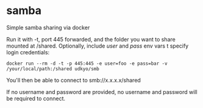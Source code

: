 # samba
Simple samba sharing via docker

Run it with -t, port 445 forwarded, and the folder you want to share mounted at /shared. Optionally, include *user* and *pass* env vars t specify login credentials:

`docker run --rm -d -t -p 445:445 -e user=foo -e pass=bar -v /your/local/path:/shared udkyo/smb`

You'll then be able to connect to smb://x.x.x.x/shared

If no username and password are provided, no username and password will be required to connect.
